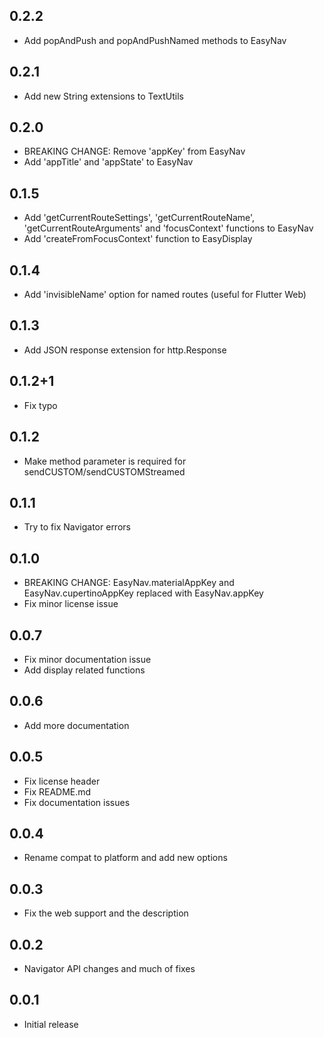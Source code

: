 ## 0.2.2

* Add popAndPush and popAndPushNamed methods to EasyNav

## 0.2.1

* Add new String extensions to TextUtils

## 0.2.0

* BREAKING CHANGE: Remove 'appKey' from EasyNav
* Add 'appTitle' and 'appState' to EasyNav

## 0.1.5

* Add 'getCurrentRouteSettings', 'getCurrentRouteName', 'getCurrentRouteArguments' and 'focusContext' functions to EasyNav
* Add 'createFromFocusContext' function to EasyDisplay

## 0.1.4

* Add 'invisibleName' option for named routes (useful for Flutter Web)

## 0.1.3

* Add JSON response extension for http.Response

## 0.1.2+1

* Fix typo

## 0.1.2

* Make method parameter is required for sendCUSTOM/sendCUSTOMStreamed

## 0.1.1

* Try to fix Navigator errors

## 0.1.0

* BREAKING CHANGE: EasyNav.materialAppKey and EasyNav.cupertinoAppKey replaced with EasyNav.appKey
* Fix minor license issue

## 0.0.7

* Fix minor documentation issue
* Add display related functions

## 0.0.6

* Add more documentation

## 0.0.5

* Fix license header
* Fix README.md
* Fix documentation issues

## 0.0.4

* Rename compat to platform and add new options

## 0.0.3

* Fix the web support and the description

## 0.0.2

* Navigator API changes and much of fixes


## 0.0.1

* Initial release
